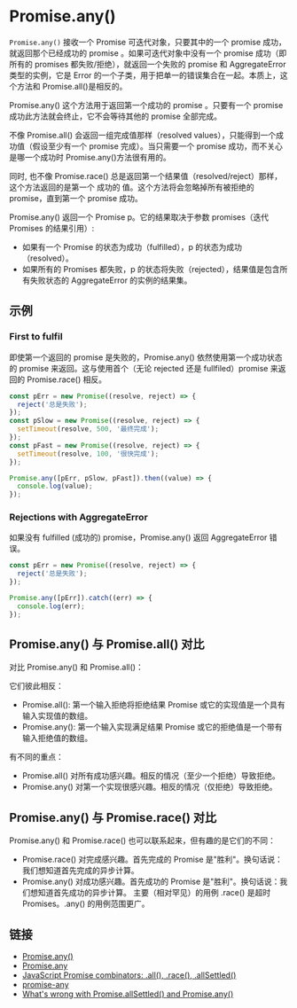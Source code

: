 # Promise.any()

`Promise.any()` 接收一个 Promise 可迭代对象，只要其中的一个 promise 成功，就返回那个已经成功的 promise 。如果可迭代对象中没有一个 promise 成功（即所有的 promises 都失败/拒绝），就返回一个失败的 promise 和 AggregateError 类型的实例，它是 Error 的一个子类，用于把单一的错误集合在一起。本质上，这个方法和 Promise.all()是相反的。

Promise.any() 这个方法用于返回第一个成功的 promise 。只要有一个 promise 成功此方法就会终止，它不会等待其他的 promise 全部完成。

不像 Promise.all() 会返回一组完成值那样（resolved values），只能得到一个成功值（假设至少有一个 promise 完成）。当只需要一个 promise 成功，而不关心是哪一个成功时 Promise.any()方法很有用的。

同时, 也不像 Promise.race() 总是返回第一个结果值（resolved/reject）那样，这个方法返回的是第一个 成功的 值。这个方法将会忽略掉所有被拒绝的 promise，直到第一个 promise 成功。

Promise.any() 返回一个 Promise p。它的结果取决于参数 promises（迭代 Promises 的结果引用）:

- 如果有一个 Promise 的状态为成功（fulfilled），p 的状态为成功（resolved）。
- 如果所有的 Promises 都失败，p 的状态将失败（rejected），结果值是包含所有失败状态的 AggregateError 的实例的结果集。

## 示例

### First to fulfil

即使第一个返回的 promise 是失败的，Promise.any() 依然使用第一个成功状态的 promise 来返回。这与使用首个（无论 rejected 还是 fullfiled）promise 来返回的 Promise.race() 相反。

```js
const pErr = new Promise((resolve, reject) => {
  reject('总是失败');
});
const pSlow = new Promise((resolve, reject) => {
  setTimeout(resolve, 500, '最终完成');
});
const pFast = new Promise((resolve, reject) => {
  setTimeout(resolve, 100, '很快完成');
});

Promise.any([pErr, pSlow, pFast]).then((value) => {
  console.log(value);
});
```

### Rejections with AggregateError

如果没有 fulfilled (成功的) promise，Promise.any() 返回 AggregateError 错误。

```js
const pErr = new Promise((resolve, reject) => {
  reject('总是失败');
});

Promise.any([pErr]).catch((err) => {
  console.log(err);
});
```

## Promise.any() 与 Promise.all() 对比

对比 Promise.any() 和 Promise.all()：

它们彼此相反：

- Promise.all(): 第一个输入拒绝将拒绝结果 Promise 或它的实现值是一个具有输入实现值的数组。
- Promise.any(): 第一个输入实现满足结果 Promise 或它的拒绝值是一个带有输入拒绝值的数组。

有不同的重点：

- Promise.all() 对所有成功感兴趣。相反的情况（至少一个拒绝）导致拒绝。
- Promise.any() 对第一个实现很感兴趣。相反的情况（仅拒绝）导致拒绝。

## Promise.any() 与 Promise.race() 对比

Promise.any() 和 Promise.race() 也可以联系起来，但有趣的是它们的不同：

- Promise.race() 对完成感兴趣。首先完成的 Promise 是"胜利"。换句话说：我们想知道首先完成的异步计算。
- Promise.any() 对成功感兴趣。首先成功的 Promise 是"胜利"。换句话说：我们想知道首先成功的异步计算。
  主要（相对罕见）的用例 .race() 是超时 Promises。.any() 的用例范围更广。

## 链接

- [Promise.any()](https://developer.mozilla.org/zh-CN/docs/Web/JavaScript/Reference/Global_Objects/Promise/any)
- [Promise.any](https://tc39.es/proposal-promise-any/)
- [JavaScript Promise combinators: .all(), .race(), .allSettled()](https://2ality.com/2019/08/promise-combinators.html)
- [promise-any](https://wenjun.me/2020/02/promise-any.html)
- [What's wrong with Promise.allSettled() and Promise.any()](https://hackernoon.com/whats-wrong-with-promiseallsettled-and-promiseany-yfib64aiv)
